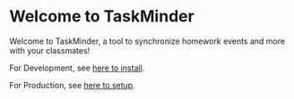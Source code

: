 # Welcome to TaskMinder

Welcome to TaskMinder, a tool to synchronize homework events and more with your classmates!

For Development, see [here to install](./development.md).

For Production, see [here to setup](./deploy.md).
